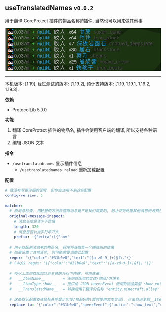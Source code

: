 ## useTranslatedNames `v0.0.2`
用于翻译 CoreProtect 插件的物品名称的插件, 当然也可以用来做其他事

![](https://github.com/ApliNi/useTranslatedNames/blob/main/_img/%E6%95%88%E6%9E%9C%E5%9B%BE.png)

---

本机版本: [1.19], 经过测试的版本: [1.19.2], 预计支持版本: [1.19, 1.19.1, 1.19.2, 1.19.3]. 


**依赖**
- ProtocolLib 5.0.0


**功能**
1. 翻译 CoreProtect 插件的物品名, 插件会使用客户端的翻译, 所以支持各种语言
2. 编辑 JSON 文本


**指令**
- `/usetranslatednames` 显示插件信息
  - `/usetranslatednames reload` 重新加载配置


**配置**
```yaml
# 我没有写更详细的说明, 但你应该用不到这些配置
config-version: 0

matcher:
  # 原消息检查, 用轻量的方法检查原消息是不是我们需要的, 防止正则处理其他消息而浪费性能
  original-message-inspect:
    # 消息长度是否小于此值
    length: 320
    # 消息是否以此字符串开头
    prefix: '{"extra":[{"hov'

  # 用于匹配原消息中的物品名, 程序将获取第一个捕获组的结果
  # 如果设置了其他语言, 则可能需要调整此配置
  regex: '\{"color":"#31b0e8","text":"([a-z0-9_]+)§f\."\}'
  # (中文) regex: '\{"color":"#31b0e8","text":"([a-z0-9_]+)§f\。"\}'

  # 将以上正则匹配到的消息替换为以下内容. 可用变量:
  #   __ItemName__        = 正则匹配到的实体/物品/方块名
  #   __ItemType_show__   = 提供给 JSON hoverEvent 使用的物品类型 show_entity, show_item(block)
  #   __TranslatedName__  = 转换后用于翻译的名称 "entity.minecraft.allay"

  # 这条默认配置支持鼠标悬停显示实体/物品名称(暂时使用文本实现), 点击自动复制__ItemName__
  replace-to: '{"color":"#31b0e8","hoverEvent":{"action":"show_text","contents":{"extra":[{"translate":"__TranslatedName__"},{"text":" §o§7点击复制§r"},{"text":"\n§8minecraft:__ItemName__"}],"text":""}},"clickEvent":{"action":"copy_to_clipboard","value":"__ItemName__"},"extra":[{"translate":"__TranslatedName__"},{"text":" §8__ItemName__"}],"text":""}'
```
